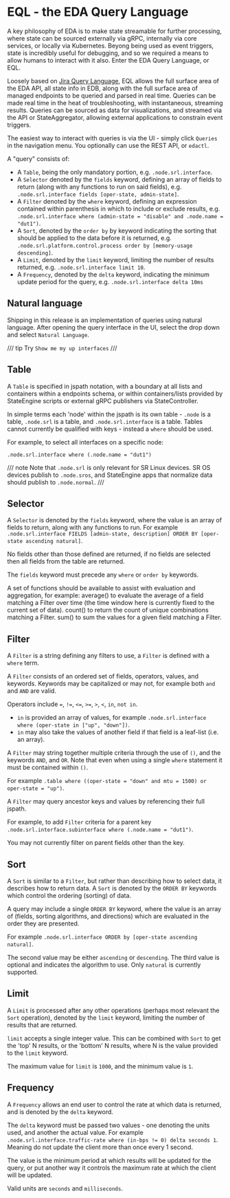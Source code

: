 # EQL - the EDA Query Language

A key philosophy of EDA is to make state streamable for further processing, where state can be sourced externally via gRPC, internally via core services, or locally via Kubernetes. Beyong being used as event triggers, state is incredibly useful for debugging, and so we required a means to allow humans to interact with it also. Enter the EDA Query Language, or EQL.

Loosely based on [Jira Query Language][jql-overview], EQL allows the full surface area of the EDA API, all state info in EDB, along with the full surface area of managed endpoints to be queried and parsed in real time. Queries can be made real time in the heat of troubleshooting, with instantaneous, streaming results. Queries can be sourced as data for visualizations, and streamed via the API or StateAggregator, allowing external applications to constrain event triggers.

The easiest way to interact with queries is via the UI - simply click `Queries` in the navigation menu. You optionally can use the REST API, or `edactl`.

A "query" consists of:

* A `Table`, being the only mandatory portion, e.g. `.node.srl.interface`.
* A `Selector` denoted by the `fields` keyword, defining an array of fields to return (along with any functions to run on said fields), e.g. `.node.srl.interface fields [oper-state, admin-state]`.
* A `Filter` denoted by the `where` keyword, defining an expression contained within parenthesis in which to include or exclude results, e.g. `.node.srl.interface where (admin-state = "disable" and .node.name = "dut1")`.
* A `Sort`, denoted by the `order by` by keyword indicating the sorting that should be applied to the data before it is returned, e.g. `.node.srl.platform.control.process order by [memory-usage descending]`.
* A `Limit`, denoted by the `limit` keyword, limiting the number of results returned, e.g. `.node.srl.interface limit 10`.
* A `Frequency`, denoted by the `delta` keyword, indicating the minimum update period for the query, e.g. `.node.srl.interface delta 10ms`

## Natural language

Shipping in this release is an implementation of queries using natural language. After opening the query interface in the UI, select the drop down and select `Natural Language`.

/// tip
Try `Show me my up interfaces`
///

## Table

A `Table` is specified in jspath notation, with a boundary at all lists and containers within a endpoints schema, or within containers/lists provided by StateEngine scripts or external gRPC publishers via StateController.

In simple terms each 'node' within the jspath is its own table - `.node` is a table, `.node.srl` is a table, and `.node.srl.interface` is a table. Tables cannot currently be qualified with keys - instead a `where` should be used.

For example, to select all interfaces on a specific node:

```{.shell .no-select}
.node.srl.interface where (.node.name = "dut1")
```

/// note
Note that `.node.srl` is only relevant for SR Linux devices. SR OS devices publish to `.node.sros`, and StateEngine apps that normalize data should publish to `.node.normal`.
///

## Selector

A `Selector` is denoted by the `fields` keyword, where the value is an array of fields to return, along with any functions to run. For example `.node.srl.interface FIELDS [admin-state, description] ORDER BY [oper-state ascending natural]`.

No fields other than those defined are returned, if no fields are selected then all fields from the table are returned.

The `fields` keyword must precede any `where` or `order by` keywords.

A set of functions should be available to assist with evaluation and aggregation, for example:
average() to evaluate the average of a field matching a Filter over time (the time window here is currently fixed to the current set of data).
count() to return the count of unique combinations matching a Filter.
sum() to sum the values for a given field matching a Filter.

## Filter

A `Filter` is a string defining any filters to use, a `Filter` is defined with a `where` term.

A `Filter` consists of an ordered set of fields, operators, values, and keywords. Keywords may be capitalized or may not, for example both `and` and `AND` are valid.

Operators include `=`, `!=`, `<=`, `>=`, `>`, `<`, `in`, `not in`.

* `in` is provided an array of values, for example `.node.srl.interface where (oper-state in ["up", "down"])`.
* `in` may also take the values of another field if that field is a leaf-list (i.e. an array).

A `Filter` may string together multiple criteria through the use of `()`, and the keywords `AND`, and `OR`. Note that even when using a single `where` statement it must be contained within `()`.

For example `.table where ((oper-state = "down" and mtu = 1500) or oper-state = "up")`.

A `Filter` may query ancestor keys and values by referencing their full jspath.

For example, to add `Filter` criteria for a parent key `.node.srl.interface.subinterface where (.node.name = "dut1")`.

You may not currently filter on parent fields other than the key.

## Sort

A `Sort` is similar to a `Filter`, but rather than describing how to select data, it describes how to return data. A `Sort` is denoted by the `ORDER BY` keywords which control the ordering (sorting) of data.

A query may include a single `ORDER BY` keyword, where the value is an array of (fields, sorting algorithms, and directions) which are evaluated in the order they are presented.

For example `.node.srl.interface ORDER by [oper-state ascending natural]`.

The second value may be either `ascending` or `descending`.
The third value is optional and indicates the algorithm to use. Only `natural` is currently supported.

## Limit

A `Limit` is processed after any other operations (perhaps most relevant the `Sort` operation), denoted by the `limit` keyword, limiting the number of results that are returned.

`limit` accepts a single integer value. This can be combined with `Sort` to get the 'top' N results, or the 'bottom' N results, where N is the value provided to the `limit` keyword.

The maximum value for `limit` is `1000`, and the minimum value is `1`.

## Frequency

A `Frequency` allows an end user to control the rate at which data is returned, and is denoted by the `delta` keyword.

The `delta` keyword must be passed two values - one denoting the units used, and another the actual value.
For example `.node.srl.interface.traffic-rate where (in-bps != 0) delta seconds 1`. Meaning do not update the client more than once every 1 second.

The value is the minimum period at which results will be updated for the query, or put another way it controls the maximum rate at which the client will be updated.

Valid units are `seconds` and `milliseconds`.

[jql-overview]: https://support.atlassian.com/jira-service-management-cloud/docs/use-advanced-search-with-jira-query-language-jql/
